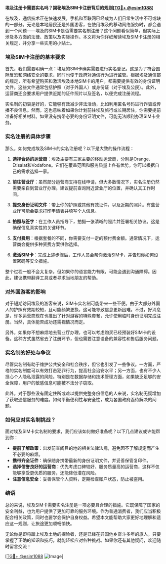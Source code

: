 **埃及注册卡需要实名吗？揭秘埃及SIM卡注册背后的规则[[TG💪+ @esim1088](https://t.me/s/esim1088)]**

在埃及，通信技术正在快速发展，手机和互联网已经成为人们日常生活中不可或缺的一部分。无论是本地居民还是外国游客，在使用埃及的移动网络服务时，都会遇到一个问题——埃及的SIM卡是否需要实名制注册？这个问题看似简单，但实际上涉及多方面的法律、政策以及实际操作。本文将为你详细解读埃及SIM卡注册的相关规定，并分享一些实用的小贴士。

### 埃及SIM卡注册的基本要求

首先，我们需要明确一点：埃及的SIM卡确实需要进行实名登记。这是为了符合国际反恐和网络安全的要求，同时也便于政府对通信行为进行监管。根据埃及通信部的规定，所有希望购买和激活埃及本地SIM卡的用户，都需要提供有效的身份证明文件。这些文件通常包括护照（对于外国人）或身份证（对于埃及公民）。此外，运营商还会要求用户提供近期的证件照片以及签名，以便完成注册流程。

实名制的初衷是好的，它能够有效减少非法活动，比如利用匿名号码进行诈骗或传播不良信息。然而，这也意味着如果你计划前往埃及旅行或长期居住，你需要提前准备好相关材料。如果没有携带必要的身份证明文件，可能无法顺利办理SIM卡业务。

### 实名注册的具体步骤

那么，如何完成埃及SIM卡的实名注册呢？以下是大致的操作流程：

1. **选择合适的运营商**：埃及主要有三家主要的移动运营商，分别是Orange、Etisalat和Vodafone。它们在覆盖范围和服务质量上各有优势，你可以根据自己的需求选择一家。

2. **前往营业厅**：虽然部分运营商支持在线申请，但大多数情况下，实名注册仍然需要亲自到营业厅办理。建议提前查询附近营业厅的位置，并确认其工作时间。

3. **提交身份证明文件**：带上你的护照或其他有效证件，以及近期的照片。有些营业厅可能会要求打印申请表并填写个人信息。

4. **拍照与签字**：在工作人员指导下，拍摄一张清晰的照片并签署相关协议。这是确保信息真实性的关键环节。

5. **支付费用**：根据套餐的不同，你需要支付一定的预付费金额。通常情况下，运营商会提供多种资费方案供你选择。

6. **激活SIM卡**：完成上述步骤后，工作人员会帮你激活SIM卡，并告知你如何设置密码等安全措施。

整个过程一般不会太复杂，但如果你的语言能力有限，可能会遇到沟通障碍。因此，建议携带翻译工具或者寻求当地朋友的帮助。

### 对外国游客的影响

对于短期访问埃及的游客来说，SIM卡实名制可能带来一些不便。由于大部分外国人的护照有效期较短，且可能频繁更换，这可能导致信息更新困难。不过，好消息是，许多运营商现在也推出了针对游客的特殊套餐，允许使用临时身份证明完成注册。当然，具体能否成功还需视情况而定。

另外，如果你不想麻烦地去营业厅办理，也可以考虑购买已经预装好SIM卡的设备。这种方式虽然省去了注册环节，但也需要注意设备的兼容性和售后服务问题。

### 实名制的好处与争议

尽管实名制有助于维护公共安全和社会秩序，但它也引发了一些争议。一方面，严格的实名制度可以有效打击犯罪行为，提高社会治安水平；另一方面，也有不少人担心个人隐私泄露的风险。特别是在数据存储和技术管理方面，如果缺乏足够的安全保障，用户的敏感信息可能被不法分子窃取。

此外，对于那些没有固定住所或难以提供完整身份信息的人来说，实名制无疑增加了获取通信服务的难度。如何平衡便利性与安全性，成为各国政府亟待解决的问题。

### 如何应对实名制挑战？

面对埃及SIM卡实名制的要求，我们应该如何做好准备呢？以下几点建议或许能帮到你：

- **提前了解政策**：出发前查阅目的地的相关法律法规，避免因不了解规定而产生不必要的麻烦。
- **携带齐全证件**：确保随身携带最新的身份证明文件，并妥善保管复印件。
- **选择信誉良好的运营商**：优先考虑口碑较好、服务质量高的运营商，这样不仅能够享受更优质的服务，还能降低潜在风险。
- **注意信息安全**：妥善保管个人资料，定期检查账户状态，防止被盗用。

### 结语

总的来说，埃及SIM卡需要实名注册是一项必要且合理的措施。它既保障了国家的安全利益，也为用户提供了更加可靠的服务环境。作为普通消费者，我们应当积极配合相关政策，同时也要学会保护自身权益。希望本文能帮助大家更好地理解和适应这一规则，让旅途更加顺畅愉快。

无论你是即将踏上埃及土地的探险者，还是已经在异国他乡奋斗多年的旅人，只要掌握了正确的知识和技巧，就能轻松应对各种挑战。如果你还有其他疑问，欢迎随时留言交流！

[[TG💪+ @esim1088](https://t.me/s/esim1088) ![Image](https://i.postimg.cc/4NQfJmqS/Snipaste-2025-05-13-00-14-12.png)]